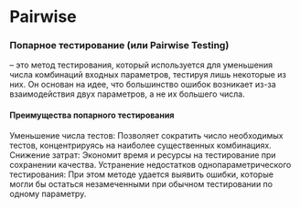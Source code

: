 # Pairwise
### Попарное тестирование (или Pairwise Testing) 
– это метод тестирования, который используется для уменьшения числа комбинаций входных параметров, тестируя лишь некоторые из них. Он основан на идее, что большинство ошибок возникает из-за взаимодействия двух параметров, а не их большего числа.

#### Преимущества попарного тестирования  
Уменьшение числа тестов: Позволяет сократить число необходимых тестов, концентрируясь на наиболее существенных комбинациях.
Снижение затрат: Экономит время и ресурсы на тестирование при сохранении качества.
Устранение недостатков однопараметрического тестирования: При этом методе удается выявить ошибки, которые могли бы остаться незамеченными при обычном тестировании по одному параметру.
